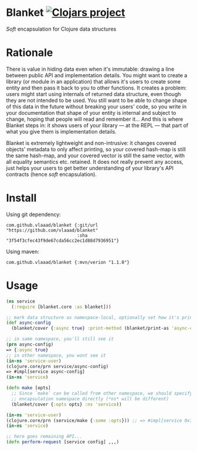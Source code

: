 # Blanket [![Clojars project](https://img.shields.io/clojars/v/com.github.vlaaad/blanket.svg)](https://clojars.org/com.github.vlaaad/blanket)

*Soft* encapsulation for Clojure data structures

# Rationale

There is value in hiding data even when it's immutable: drawing a line between
public API and implementation details. You might want to create a library (or 
module in an application) that allows it's users to create some entity and then 
pass it back to you to other functions. It creates a problem: users might start 
using internals of returned data structure, even though they are not intended to 
be used. You still want to be able to change shape of this data in the future 
without breaking your users' code, so you write in your documentation that shape 
of your entity is internal and subject to change, hoping that people will read 
and remember it... And this is where Blanket steps in: it shows users of your 
library — at the REPL — that part of what you give them is implementation 
details.

Blanket is extremely lightweight and non-intrusive: it changes covered objects' 
metadata to only affect printing, so your covered hash-map is still the same 
hash-map, and your covered vector is still the same vector, with all equality 
semantics etc. retained. It does not really prevent any access, just helps your 
users to get better understanding of your library's API contracts (hence *soft* 
encapsulation).

# Install

Using git dependency:
```edn
com.github.vlaaad/blanket {:git/url "https://github.com/vlaaad/blanket"
                           :sha "3f54f3cfec43f9de67cda56cc2ec1d88d7936951"}
```

Using maven:
```edn
com.github.vlaaad/blanket {:mvn/verion "1.1.0"}
```

# Usage
```clojure
(ns service
  (:require [blanket.core :as blanket]))

;; mark data structure as namespace-local, optionally set how it's printed
(def async-config
  (blanket/cover {:async true} :print-method (blanket/print-as 'async-config)))

;; in same namespace, you'll still see it
(prn async-config) 
=> {:async true}
;; in other namespace, you wont see it
(in-ns 'service-user)
(clojure.core/prn service/async-config) 
=> #impl[service async-config]
(in-ns 'service)

(defn make [opts]
  ;; Since `make` can be called from other namespace, we should specify 
  ;; encapsulation namespace directly (*ns* will be different)
  (blanket/cover {:opts opts} :ns 'service))

(in-ns 'service-user)
(clojure.core/prn (service/make {:some :opts})) ;; => #impl[service 0x7c6442c2]
(in-ns 'service)

;; here goes remaining API...
(defn perform-request [service config] ,,,)
```
